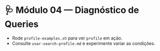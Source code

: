 # 🩺 Módulo 04 — Diagnóstico de Queries

- Rode `profile-examples.sh` para ver `profile` em ação.
- Consulte `usar-search-profile.md` e experimente variar as condições.
